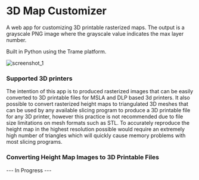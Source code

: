 # 3D Map Customizer

A web app for customizing 3D printable rasterized maps. The output is a grayscale PNG image where the grayscale value indicates the max layer number.

Built in Python using the Trame platform.


![screenshot_1](https://github.com/aprzy15/lidar-data-viewer/assets/14866378/49dd0b25-e655-4e30-a557-942474cc57f3)


### Supported 3D printers

The intention of this app is to produced rasterized images that can be easily converted to 3D printable files for MSLA and DLP based 3d printers. It also possible to convert rasterized height maps to triangulated 3D meshes that can be used by any available slicing program to produce a 3D printable file for any 3D printer, however this practice is not recommended due to file size limitations on mesh formats such as STL. To accurately reproduce the height map in the highest resolution possible would require an extremely high number of triangles which will quickly cause memory problems with most slicing programs.

### Converting Height Map Images to 3D Printable Files

--- In Progress ---

